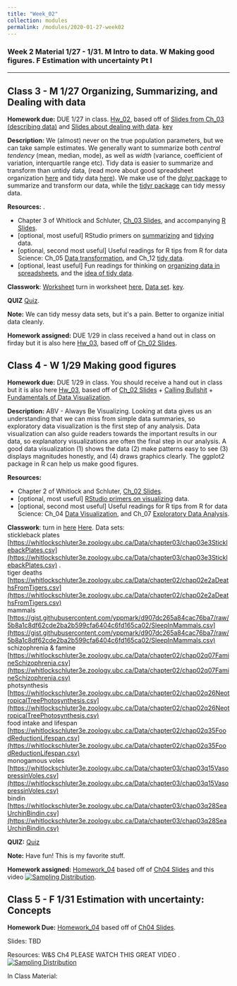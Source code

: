 ```yaml
---
title: "Week_02"
collection: modules
permalink: /modules/2020-01-27-week02
---
```


### Week 2 Material 1/27 - 1/31. M Intro to data. W Making good figures. F Estimation with uncertainty Pt I

<!-- ## Jump to sections on this page

- [Class 3 - M 1/27 Organizing, Summarizing, and Dealing with data.](#class-3)
- [Class 4 - W 1/29 Making good figures](#class-4---w-1/29-making-good-figures)
- [Class 5 - F 1/31 Estimation with uncertainty: Concepts](#class-5-f-1/31-estimation-with-uncertainty:-concepts) -->

---



## Class 3 - M 1/27 Organizing, Summarizing, and Dealing with data

**Homework due:** DUE 1/27 in class. [Hw_02](https://drive.google.com/uc?export=download&id=0Bze1RelLJCQRdUNoYjRxQWVSTGVjMk9oTWhlUXB4NnhQMjdV), based off of [Slides from Ch_03 (describing data)](https://drive.google.com/uc?export=download&id=1Jc2R21KqvKaZjbl3j-V0X89e-Iy-aK87)  and [Slides about dealing with data](https://drive.google.com/uc?export=download&id=1PxsOljXIuhT_iAsUqpuajYPeZnmuUZZP). [key](https://drive.google.com/open?id=1se6yJXClEClMMHP--4EinoKWUvDitlNf)

**Description:** We (almost) never on the true population parameters, but we can take sample estimates. We generally want to summarize both *central tendency* (mean, median, mode), as well as *width* (variance, coefficient of variation, interquartile range etc). Tidy data is easier to summarize and transform than untidy data, (read more about good spreadsheet organization [here](https://www.tandfonline.com/doi/full/10.1080/00031305.2017.1375989) and tidy data [here](https://www.jstatsoft.org/article/view/v059i10/v59i10.pdf)). We make use of the [dplyr package](https://dplyr.tidyverse.org/) to summarize and transform our data, while the [tidyr package](https://tidyr.tidyverse.org/) can tidy messy data.

**Resources:** .
- Chapter 3 of Whitlock and Schluter, [Ch_03 Slides](https://drive.google.com/uc?export=download&id=1Jc2R21KqvKaZjbl3j-V0X89e-Iy-aK87), and accompanying  [R Slides](https://drive.google.com/open?id=1PxsOljXIuhT_iAsUqpuajYPeZnmuUZZP).
- [optional, most useful] RStudio primers on [summarizing](https://rstudio.cloud/learn/primers/2) and [tidying](https://rstudio.cloud/learn/primers/4) data.
- [optional, second most useful] Useful readings for R tips from R for data Science: Ch_05 [Data transformation](https://r4ds.had.co.nz/transform.html), and Ch_12 [tidy data](https://r4ds.had.co.nz/tidy-data.html).
- [optional, least useful] Fun readings for thinking on [organizing data in spreadsheets](https://www.tandfonline.com/doi/full/10.1080/00031305.2017.1375989), and the [idea of tidy data](https://www.jstatsoft.org/article/view/v059i10/v59i10.pdf).



**Classwork**:  [Worksheet](https://drive.google.com/open?id=1qbCkcX0z8lzIX_JpkkyCDo3Tkv1SI8qx) turn in worksheet [here](https://canvas.umn.edu/courses/151855/assignments/996524), [Data set](https://drive.google.com/open?id=1N0X_CiwcXOsPeetRpclHlLjGSHPkT-L2). [key](https://drive.google.com/open?id=1LeAOfuKe4V93bY6FQNp9vSfwaDCjmx9r).


**QUIZ** [Quiz](https://canvas.umn.edu/courses/151855/quizzes/236368).

**Note:** We can tidy messy data sets, but it's a pain. Better to organize initial data cleanly.

**Homework assigned:**  DUE 1/29 in class received a hand out in class on firday but it is also here [Hw_03](https://drive.google.com/uc?export=download&id=1Uc7DwRYj0GYG_yAk3wmuMTCkuQxfnoCD), based off of [Ch_02 Slides](https://drive.google.com/uc?export=download&id=10u34nhPadkPAiTB9wv8NDaeCIYj9NNQW).


## Class 4 - W 1/29 Making good figures

**Homework due:** DUE 1/29 in class. You should receive a hand out in class but it is also here [Hw_03](https://drive.google.com/a/umn.edu/uc?authuser=1&id=0Bze1RelLJCQRLWhVSURRQmZmSlRCbGEwMDQtbFJYelBkeE8w&export=download), based off of [Ch_02 Slides](https://drive.google.com/uc?export=download&id=10u34nhPadkPAiTB9wv8NDaeCIYj9NNQW) + [Calling Bullshit](https://callingbullshit.org/videos.html) + [Fundamentals of Data Visualization](https://serialmentor.com/dataviz/).

**Description:** ABV - Always Be Visualizing. Looking at data gives us an understanding that we can miss from simple data summaries, so exploratory data visualization is the first step of any analysis. Data visualization can also guide readers towards the important results in our data, so explanatory visualizations are often the final step in our analysis. A good data visualization (1) shows the data (2) make patterns easy to see (3) displays magnitudes honestly, and (4) draws graphics clearly. The ggplot2 package in R can help us make good figures.

**Resources:**
- Chapter 2 of Whitlock and Schluter, [Ch_02 Slides](https://drive.google.com/uc?export=download&id=10u34nhPadkPAiTB9wv8NDaeCIYj9NNQW).
- [optional, most useful] [RStudio primers on visualizing](https://rstudio.cloud/learn/primers/3) data.
- [optional, second most useful] Useful readings for R tips from R for data Science: Ch_04 [Data Visualization](https://r4ds.had.co.nz/data-visualisation.html), and Ch_07 [Exploratory Data Analysis](https://r4ds.had.co.nz/exploratory-data-analysis.html).

**Classwork**: turn in [here](https://canvas.umn.edu/courses/151855/assignments/999862)   [Here](https://drive.google.com/open?id=19MNekjbCk7nSwOkrkbBYgfTqbt8QFtgp). Data sets:   
stickleback plates [https://whitlockschluter3e.zoology.ubc.ca/Data/chapter03/chap03e3SticklebackPlates.csv](https://whitlockschluter3e.zoology.ubc.ca/Data/chapter03/chap03e3SticklebackPlates.csv) .   
tiger deaths [https://whitlockschluter3e.zoology.ubc.ca/Data/chapter02/chap02e2aDeathsFromTigers.csv](https://whitlockschluter3e.zoology.ubc.ca/Data/chapter02/chap02e2aDeathsFromTigers.csv)          
mammals [https://gist.githubusercontent.com/yppmark/d907dc265a84cac76ba7/raw/5b8a1c8df62cde2ba2b599cfa6404c6fd165ca02/SleepInMammals.csv](https://gist.githubusercontent.com/yppmark/d907dc265a84cac76ba7/raw/5b8a1c8df62cde2ba2b599cfa6404c6fd165ca02/SleepInMammals.csv)        
schizophrenia & famine [https://whitlockschluter3e.zoology.ubc.ca/Data/chapter02/chap02q07FamineSchizophrenia.csv](https://whitlockschluter3e.zoology.ubc.ca/Data/chapter02/chap02q07FamineSchizophrenia.csv)   
photsynthesis [https://whitlockschluter3e.zoology.ubc.ca/Data/chapter02/chap02q26NeotropicalTreePhotosynthesis.csv](https://whitlockschluter3e.zoology.ubc.ca/Data/chapter02/chap02q26NeotropicalTreePhotosynthesis.csv)    
food intake and lifespan  [https://whitlockschluter3e.zoology.ubc.ca/Data/chapter02/chap02q35FoodReductionLifespan.csv](https://whitlockschluter3e.zoology.ubc.ca/Data/chapter02/chap02q35FoodReductionLifespan.csv)   
monogamous voles  [https://whitlockschluter3e.zoology.ubc.ca/Data/chapter03/chap03q15VasopressinVoles.csv](https://whitlockschluter3e.zoology.ubc.ca/Data/chapter03/chap03q15VasopressinVoles.csv)       
bindin  [https://whitlockschluter3e.zoology.ubc.ca/Data/chapter03/chap03q28SeaUrchinBindin.csv](https://whitlockschluter3e.zoology.ubc.ca/Data/chapter03/chap03q28SeaUrchinBindin.csv)      

**QUIZ:** [Quiz](https://canvas.umn.edu/courses/151855/quizzes/236986)

**Note:** Have fun! This is my favorite stuff.

**Homework assigned:** [Homework_04](https://drive.google.com/open?id=1SAHyKfz1mynziJJAq2YchKEdsfj5Mxb9) based off of [Ch04 Slides](https://drive.google.com/open?id=1ns-MaQcokaFYbswi-czi7Ywp0zk3xi-4) and this video [![Sampling Distribution](http://img.youtube.com/vi/uPX0NBrJfRI/0.jpg)](https://www.youtube.com/watch?v=uPX0NBrJfRI "Sampling Distribution"). 


## Class 5 - F 1/31 Estimation with uncertainty: Concepts

**Homework Due:** [Homework_04](https://drive.google.com/open?id=1SAHyKfz1mynziJJAq2YchKEdsfj5Mxb9) based off of [Ch04 Slides](https://drive.google.com/open?id=1ns-MaQcokaFYbswi-czi7Ywp0zk3xi-4). 

Slides: TBD

Resources: W&S Ch4 PLEASE WATCH THIS GREAT VIDEO . 
[![Sampling Distribution](http://img.youtube.com/vi/uPX0NBrJfRI/0.jpg)](https://www.youtube.com/watch?v=uPX0NBrJfRI "Sampling Distribution")

In Class Material:



